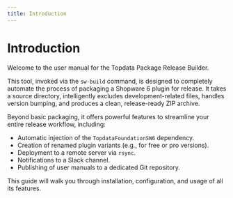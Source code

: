 ```yaml
--- 
title: Introduction
---
```

# Introduction

Welcome to the user manual for the Topdata Package Release Builder.

This tool, invoked via the `sw-build` command, is designed to completely automate the process of packaging a Shopware 6 plugin for release. It takes a source directory, intelligently excludes development-related files, handles version bumping, and produces a clean, release-ready ZIP archive.

Beyond basic packaging, it offers powerful features to streamline your entire release workflow, including:
*   Automatic injection of the `TopdataFoundationSW6` dependency.
*   Creation of renamed plugin variants (e.g., for free or pro versions).
*   Deployment to a remote server via `rsync`.
*   Notifications to a Slack channel.
*   Publishing of user manuals to a dedicated Git repository.

This guide will walk you through installation, configuration, and usage of all its features.
